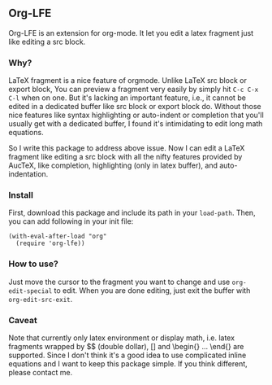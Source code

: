 ## Org-LFE

Org-LFE is an extension for org-mode. It let you edit a latex fragment just like editing a src block.

### Why?
LaTeX fragment is a nice feature of orgmode. Unlike LaTeX src block or export block, You can preview a fragment very easily by simply hit `C-c C-x C-l` when on one. But it's lacking an important feature, i.e., it cannot be edited in a dedicated buffer like src block or export block do. Without those nice features like syntax highlighting or auto-indent or completion that you'll usually get with a dedicated buffer, I found it's intimidating to edit long math equations.

So I write this package to address above issue. Now I can edit a LaTeX fragment like editing a src block with all the nifty features provided by AucTeX, like completion, highlighting (only in latex buffer), and auto-indentation.

### Install

First, download this package and include its path in your `load-path`. Then, you can add following in your init file:

```
(with-eval-after-load "org"
  (require 'org-lfe))
```

### How to use?
Just move the cursor to the fragment you want to change and use `org-edit-special` to edit. When you are done editing, just exit the buffer with `org-edit-src-exit`.

### Caveat
Note that currently only latex environment or display math, i.e. latex fragments wrapped by $$ (double dollar), \[\] and \begin{} ... \end{} are supported. Since I don't think it's a good idea to use complicated inline equations and I want to keep this package simple. If you think different, please contact me.
